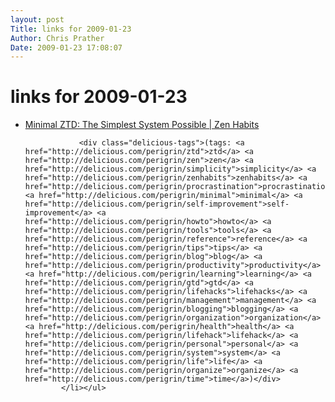 ```yaml
---
layout: post
Title: links for 2009-01-23  
Author: Chris Prather
Date: 2009-01-23 17:08:07
---
```


# links for 2009-01-23
<ul class="delicious"><li>
                <div class="delicious-link"><a href="http://zenhabits.net/2007/04/minimal-ztd-the-simplest-system-possible/">Minimal ZTD: The Simplest System Possible | Zen Habits</a></div>
                
                <div class="delicious-tags">(tags: <a href="http://delicious.com/perigrin/ztd">ztd</a> <a href="http://delicious.com/perigrin/zen">zen</a> <a href="http://delicious.com/perigrin/simplicity">simplicity</a> <a href="http://delicious.com/perigrin/zenhabits">zenhabits</a> <a href="http://delicious.com/perigrin/procrastination">procrastination</a> <a href="http://delicious.com/perigrin/minimal">minimal</a> <a href="http://delicious.com/perigrin/self-improvement">self-improvement</a> <a href="http://delicious.com/perigrin/howto">howto</a> <a href="http://delicious.com/perigrin/tools">tools</a> <a href="http://delicious.com/perigrin/reference">reference</a> <a href="http://delicious.com/perigrin/tips">tips</a> <a href="http://delicious.com/perigrin/blog">blog</a> <a href="http://delicious.com/perigrin/productivity">productivity</a> <a href="http://delicious.com/perigrin/learning">learning</a> <a href="http://delicious.com/perigrin/gtd">gtd</a> <a href="http://delicious.com/perigrin/lifehacks">lifehacks</a> <a href="http://delicious.com/perigrin/management">management</a> <a href="http://delicious.com/perigrin/blogging">blogging</a> <a href="http://delicious.com/perigrin/organization">organization</a> <a href="http://delicious.com/perigrin/health">health</a> <a href="http://delicious.com/perigrin/lifehack">lifehack</a> <a href="http://delicious.com/perigrin/personal">personal</a> <a href="http://delicious.com/perigrin/system">system</a> <a href="http://delicious.com/perigrin/life">life</a> <a href="http://delicious.com/perigrin/organize">organize</a> <a href="http://delicious.com/perigrin/time">time</a>)</div>
            </li></ul>
